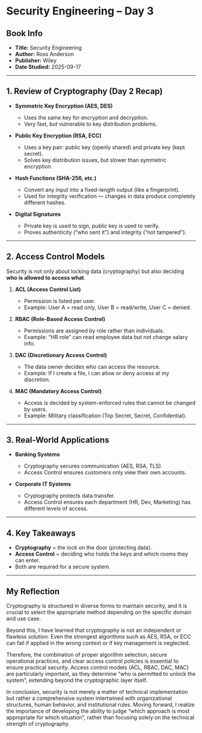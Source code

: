 # Security Engineering – Day 3

## Book Info
- **Title:** Security Engineering  
- **Author:** Ross Anderson  
- **Publisher:** Wiley  
- **Date Studied:** 2025-09-17  

---

## 1. Review of Cryptography (Day 2 Recap)
- **Symmetric Key Encryption (AES, DES)**  
  - Uses the same key for encryption and decryption.  
  - Very fast, but vulnerable to key distribution problems.  

- **Public Key Encryption (RSA, ECC)**  
  - Uses a key pair: public key (openly shared) and private key (kept secret).  
  - Solves key distribution issues, but slower than symmetric encryption.  

- **Hash Functions (SHA-256, etc.)**  
  - Convert any input into a fixed-length output (like a fingerprint).  
  - Used for integrity verification — changes in data produce completely different hashes.  

- **Digital Signatures**  
  - Private key is used to sign, public key is used to verify.  
  - Proves authenticity (“who sent it”) and integrity (“not tampered”).  

---

## 2. Access Control Models
Security is not only about locking data (cryptography) but also deciding **who is allowed to access what**.  

1. **ACL (Access Control List)**  
   - Permission is listed per user.  
   - Example: User A = read only, User B = read/write, User C = denied.  

2. **RBAC (Role-Based Access Control)**  
   - Permissions are assigned by role rather than individuals.  
   - Example: “HR role” can read employee data but not change salary info.  

3. **DAC (Discretionary Access Control)**  
   - The data owner decides who can access the resource.  
   - Example: If I create a file, I can allow or deny access at my discretion.  

4. **MAC (Mandatory Access Control)**  
   - Access is decided by system-enforced rules that cannot be changed by users.  
   - Example: Military classification (Top Secret, Secret, Confidential).  

---

## 3. Real-World Applications
- **Banking Systems**  
  - Cryptography secures communication (AES, RSA, TLS).  
  - Access Control ensures customers only view their own accounts.  

- **Corporate IT Systems**  
  - Cryptography protects data transfer.  
  - Access Control ensures each department (HR, Dev, Marketing) has different levels of access.  

---

## 4. Key Takeaways
- **Cryptography** = the lock on the door (protecting data).  
- **Access Control** = deciding who holds the keys and which rooms they can enter.  
- Both are required for a secure system.  

---

## My Reflection
Cryptography is structured in diverse forms to maintain security, and it is crucial to select the appropriate method depending on the specific domain and use case.

Beyond this, I have learned that cryptography is not an independent or flawless solution. Even the strongest algorithms such as AES, RSA, or ECC can fail if applied in the wrong context or if key management is neglected.

Therefore, the combination of proper algorithm selection, secure operational practices, and clear access control policies is essential to ensure practical security. Access control models (ACL, RBAC, DAC, MAC) are particularly important, as they determine “who is permitted to unlock the system”, extending beyond the cryptographic layer itself.

In conclusion, security is not merely a matter of technical implementation but rather a comprehensive system intertwined with organizational structures, human behavior, and institutional rules. Moving forward, I realize the importance of developing the ability to judge “which approach is most appropriate for which situation”, rather than focusing solely on the technical strength of cryptography.
